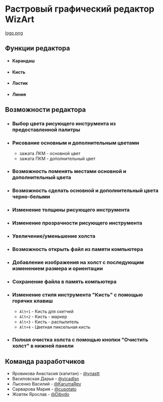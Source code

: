 # Растровый графический редактор WizArt
[logo.png](icons/logo.png)

## Функции редактора
- #### Карандаш
- #### Кисть
- #### Ластик
- #### Линия

## Возможности редактора
- ### Выбор цвета рисующего инструмента из предоставленной палитры
- ### Рисование основным и дополнительным цветами
    * зажата ЛКМ - основной цвет
    * зажата ПКМ - дополнительный цвет
- ### Возможность поменять местами основной и дополнительный цвета 
- ### Возможность сделать основной и дополнительный цвета черно-белыми
- ### Изменение толщины рисующего инструмента
- ### Изменение прозрачности рисующего инструмента  
- ### Увеличение/уменьшение холста
- ### Возможность открыть файл из памяти компьютера
- ### Добавление изображения на холст с последующим изменением размера и ориентации
- ### Сохранение файла в память компьютера
- ### Изменение стиля инструмента "Кисть" с помощью горячих клавиш 
    * `Alt+1` - Кисть для скетчей
    * `Alt+2` - Кисть - маркер 
    * `Alt+3` - Кисть - распылитель 
    * `Alt+4` - Цветная пиксельная кисть
- ### Полная очистка холста с помощью кнопки "Очистить холст" в нижней панели

## Команда разработчиков
* Яровикова Анастасия (капитан) - <a href = https://github.com/ynastt> @ynastt </a>
* Василовская Дарья - <a href = https://github.com/vicadlsn> @vicadlsn </a>
* Лысенко Василий - <a href = https://github.com/KarumaRey> @KarumaRey </a>
* Сарварова Мария - <a href = https://github.com/cupotato> @cupotato </a>
* Жовтяк Ярослав - <a href = https://github.com/Dibydo> @Dibydo </a> 